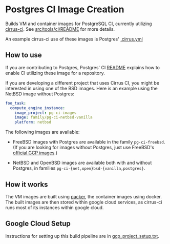 # Postgres CI Image Creation

Builds VM and container images for PostgreSQL CI, currently utilizing
[cirrus-ci](https://cirrus-ci.org/). See
[src/tools/ci/README](https://github.com/postgres/postgres/blob/master/src/tools/ci/README)
for more details.

An example cirrus-ci use of these images is Postgres' [.cirrus.yml](
https://github.com/postgres/postgres/blob/master/.cirrus.yml)


## How to use

If you are contributing to Postgres, Postgres' CI
[README](https://github.com/postgres/postgres/blob/master/src/tools/ci/README)
explains how to enable CI utilizing these image for a repository.

If you are developing a different project that uses Cirrus CI, you might be
interested in using one of the BSD images. Here is an example using the NetBSD
image without Postgres:

```yaml
foo_task:
  compute_engine_instance:
    image_project: pg-ci-images
    image: family/pg-ci-netbsd-vanilla
    platform: netbsd
```

The following images are available:

-   FreeBSD images with Postgres are available in the family `pg-ci-freebsd`.
    (If you are looking for images without Postgres, just use FreeBSD's
    [official GCP images](https://cloud.google.com/compute/docs/images#freebsd).)

-   NetBSD and OpenBSD images are available both with and without Postgres,
    in families `pg-ci-{net,open}bsd-{vanilla,postgres}`.


## How it works

The VM images are built using [packer](https://www.packer.io/), the container images using docker. The
built images are then stored within google cloud services, as cirrus-ci runs most of its instances within google cloud.


## Google Cloud Setup

Instructions for setting up this build pipeline are in [gcp_project_setup.txt](gcp_project_setup.txt).
